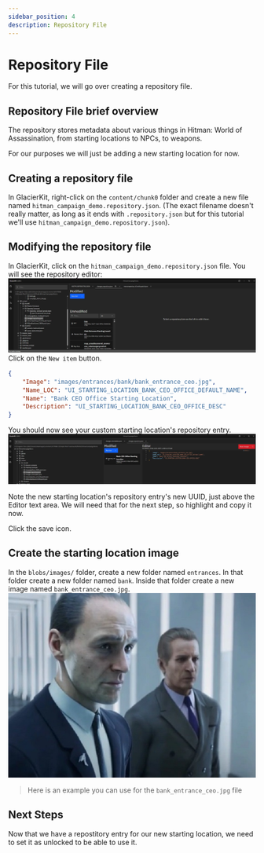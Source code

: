 ```yaml
---
sidebar_position: 4
description: Repository File
---
```


# Repository File

For this tutorial, we will go over creating a repository file.

## Repository File brief overview

The repository stores metadata about various things in Hitman: World of Assassination, from starting locations to NPCs, to weapons.

For our purposes we will just be adding a new starting location for now. 

## Creating a repository file
In GlacierKit, right-click on the `content/chunk0` folder and create a new file named `hitman_campaign_demo.repository.json`. (The exact filename doesn't really matter, as long as it ends with `.repository.json` but for this tutorial we'll use `hitman_campaign_demo.repository.json`).

## Modifying the repository file
In GlacierKit, click on the `hitman_campaign_demo.repository.json` file. You will see the repository editor:  
![repository.jpg](resources/repository.jpg)
Click on the `New item` button.

```json
{
    "Image": "images/entrances/bank/bank_entrance_ceo.jpg",
    "Name_LOC": "UI_STARTING_LOCATION_BANK_CEO_OFFICE_DEFAULT_NAME",
    "Name": "Bank CEO Office Starting Location",
    "Description": "UI_STARTING_LOCATION_BANK_CEO_OFFICE_DESC"
}
```
You should now see your custom starting location's repository entry.  
![repository_ceo_office.jpg](resources/repository_ceo_office.jpg)

Note the new starting location's repository entry's new UUID, just above the Editor text area. We will need that for the next step, so highlight and copy it now.

Click the save icon.

## Create the starting location image
In the `blobs/images/` folder, create a new folder named `entrances`. In that folder create a new folder named `bank`. Inside that folder create a new image named `bank_entrance_ceo.jpg`.
![bank_tile_template.jpg](resources/bank_tile_template.jpg)
> Here is an example you can use for the `bank_entrance_ceo.jpg` file

## Next Steps
Now that we have a repostitory entry for our new starting location, we need to set it as unlocked to be able to use it.
